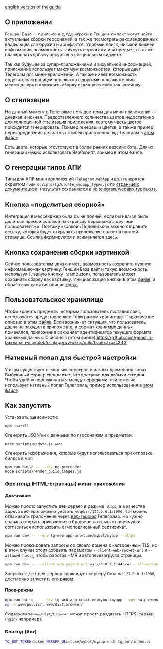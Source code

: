 [english version of the guide](https://github.com/genshin-base/main-site/blob/miniapp/README.md)

## О приложении
Геншин База — приложение, где игроки в Геншин Импакт могут найти актуальные сборки персонажей, а так же посмотреть рекомендованных владельцев для оружия и артефактов. Удобный поиск, никакой лишней информации, возможность лайкнуть персонажа или предмет, а так же планировать добычу ресурсов в специальном виджете.

Так как будущее за супер-приложениями и визуальной информацией, приложение использует максимум возможностей, которые даёт Телеграм для мини-приложений. А так же имеет возможность поделиться страницей персонажа с другими пользователями мессенджера и сохранить сборку персонажа себе как картинку.

## О стилизации
На данный момент в Телеграме есть две темы для мини приложений — дневная и ночная. Предоставленного количества цветов недостаточно для полноценной стилизации приложения, поэтому часть цветов приходится генерировать. Пример генерации цветов, а так же пример переопределения дефолтных стилей приложения под Телеграм в [этом файле](https://github.com/genshin-base/main-site/blob/miniapp/www/src/miniapp-theme.scss).

Есть цвета, которые отсутствуют в более ранних версиях бота. Для их генерации нужно использовать ЯваСкрипт, пример в [этом файле](https://github.com/genshin-base/main-site/blob/miniapp/www/src/miniapp-styling.tsx).

## О генерации типов АПИ
Типы для АПИ мини приложений (`Telegram.WebApp` и др.) генерятся скриптом `node scripts/tg/update_webapp_types.js` по [странице с документацией](https://core.telegram.org/bots/webapps).
Результат сохраняется в [lib/telegram/webapp_types.d.ts](https://github.com/genshin-base/main-site/blob/miniapp/lib/telegram/webapp_types.d.ts).

## Кнопка «поделиться сборкой»
Интеграция в мессенджер была бы не полной, если бы нельзя было делиться прямой ссылкой на страницу персонажа с другими пользователями. Поэтому кнопкой «Поделиться» можно отправить ссылку, которая будет открывать приложение сразу на нужной странице. Ссылка формируется и применяется [здесь](https://github.com/genshin-base/main-site/blob/miniapp/www/src/modules/builds/character-build-detailed.tsx#L388).

## Кнопка сохранения сборки картинкой
Сейчас пользователям важно иметь возможность сохранить нужную информацию как картинку. Геншин База даёт и такую возможность. Используя Главную Кнопку (MainButton), пользователь может сохранить сборку как картинку. Инициализация кнопки в этом [файле](https://github.com/genshin-base/main-site/blob/miniapp/www/src/modules/builds/character-build-detailed.tsx#L78), а обработчик нажатия описан [здесь](https://github.com/genshin-base/main-site/blob/miniapp/www/src/modules/builds/character-build-detailed.tsx#L387)

## Пользовательское хранилище
Чтобы хранить предметы, которым пользователь поставил лайк, используется предоставленное Телеграмом хранилище. Подключение описано в этом [файле](https://github.com/genshin-base/main-site/blob/miniapp/www/src/utils/hooks.tsx#L128). Если возникнет ситуация, что пользователь давно не заходил в приложение, и формат хранимых данных поменялся, приложение сохраняет идентификатор текущего формата хранимых данных. Описано в (этом файле)[https://github.com/genshin-base/main-site/blob/miniapp/www/src/utils/hooks.tsx#L240]

## Нативный попап для быстрой настройки
У игры существует несколько серверов в разных временных зонах. Выбранный сервер определяет, что доступно для добычи сегодня. Чтобы удобно переключаться между серверами, приложение использует нативный попап Телеграма, пример использования в [этом файле](https://github.com/genshin-base/main-site/blob/miniapp/www/src/containers/time-until-day-reset.tsx#L37).

## Как запустить

Установить зависимости:

`npm install`

Сгенерить JSON'ки с данными по персонажам и предметам:

`node scripts/update.js www`

Сгенерить изображения, которые будут использоваться при отправке билдов в чат:

```bash
npm run build -- --env no-prerender
node scripts/render_build_images.js
```

### Фронтенд (HTML-страницы) мини-приложения

#### Дев-режим

Можно просто запустить дев-сервер в режиме `https`, а в качестве адреса веб-приложения указать `https://127.0.0.1:8080`.
Так можно отлаживать приложение через [веб-версию](https://web.telegram.org/) Телеграма.
Но нужно сначала открыть приложение в браузере по ссылке напрямую и согласиться использовать самоподписанный сертификат.

```bash
npm run dev -- --env tg-web-app-url=t.me/mybot/myapp --https
```

Можно проксировать запросы со своего домена с настроенным TLS, но в этом случае стоит добавить параметры
`--client-web-socket-url` и `--allowed-hosts`, чтобы работал HMR и автоперезагрузка страницы.

```bash
npm run dev -- --client-web-socket-url ws://0.0.0.0:443/ws --allowed-hosts all --env tg-web-app-url=t.me/mybot/myapp
```

Запросы к `/api` дев-сервер проксирует серверу бота на `127.0.0.1:8088`, достаточно запустить его рядом.

#### Прод-режим

```bash
npm run build -- --env tg-web-app-url=t.me/mybot/myapp --env no-prerender
cp -r www/public/. www/dist/browser/
```

Содержимое `www/dist/browser` может просто раздавать HTTPS-сервер (`nginx` например).

### Бекенд (бот)

```bash
TG_BOT_TOKEN=token WEBAPP_URL=t.me/mybot/myapp node tg_bot/index.js
```
